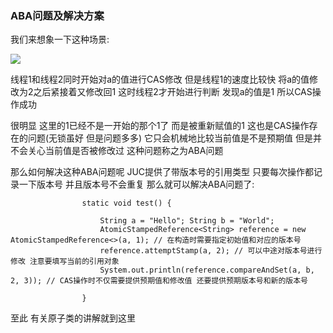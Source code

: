 ### ABA问题及解决方案
我们来想象一下这种场景:

<img src="https://fast.itbaima.net/2023/03/06/KQjEvX1ZxohMT3l.png">

线程1和线程2同时开始对a的值进行CAS修改 但是线程1的速度比较快 将a的值修改为2之后紧接着又修改回1 这时线程2才开始进行判断 发现a的值是1 所以CAS操作成功

很明显 这里的1已经不是一开始的那个1了 而是被重新赋值的1 这也是CAS操作存在的问题(无锁虽好 但是问题多多)
它只会机械地比较当前值是不是预期值 但是并不会关心当前值是否被修改过 这种问题称之为ABA问题

那么如何解决这种ABA问题呢 JUC提供了带版本号的引用类型 只要每次操作都记录一下版本号 并且版本号不会重复 那么就可以解决ABA问题了:

                    static void test() {

                        String a = "Hello"; String b = "World";
                        AtomicStampedReference<String> reference = new AtomicStampedReference<>(a, 1); // 在构造时需要指定初始值和对应的版本号
                        reference.attemptStamp(a, 2); // 可以中途对版本号进行修改 注意要填写当前的引用对象
                        System.out.println(reference.compareAndSet(a, b, 2, 3)); // CAS操作时不仅需要提供预期值和修改值 还要提供预期版本号和新的版本号
                
                    }

至此 有关原子类的讲解就到这里